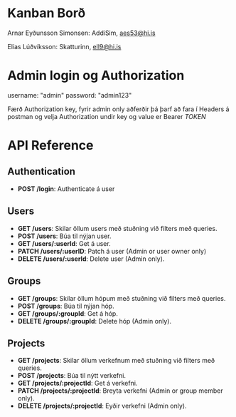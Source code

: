 # Kanban Borð

Arnar Eyðunsson Simonsen: AddiSim, aes53@hi.is 

Elías Lúðvíksson: Skatturinn, ell9@hi.is

# Admin login og Authorization

username: "admin"
password: "admin123"

Færð Authorization key, fyrir admin only aðferðir þá þarf að fara í Headers á postman og velja Authorization undir key og value er Bearer _TOKEN_

# API Reference

## Authentication

- **POST /login**: Authenticate á user

## Users

- **GET /users**: Skilar öllum users með stuðning við filters með queries.
- **POST /users**: Búa til nýjan user.
- **GET /users/:userId**: Get á user.
- **PATCH /users/:userID**: Patch á user (Admin or user owner only)
- **DELETE /users/:userId**: Delete user (Admin only).

## Groups

- **GET /groups**: Skilar öllum hópum með stuðning við filters með queries.
- **POST /groups**: Búa til nýjan hóp.
- **GET /groups/:groupId**: Get á hóp.
- **DELETE /groups/:groupId**: Delete hóp (Admin only).

## Projects

- **GET /projects**: Skilar öllum verkefnum með stuðning við filters með queries.
- **POST /projects**: Búa til nýtt verkefni.
- **GET /projects/:projectId**: Get á verkefni.
- **PATCH /projects/:projectId**: Breyta verkefni (Admin or group member only).
- **DELETE /projects/:projectId**: Eyðir verkefni (Admin only).
